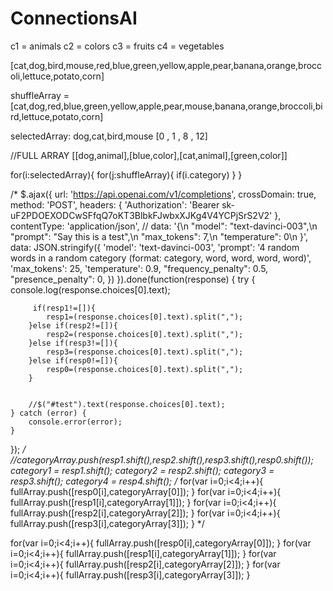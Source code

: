 # ConnectionsAI

c1 = animals
c2 = colors
c3 = fruits
c4 = vegetables

 [cat,dog,bird,mouse,red,blue,green,yellow,apple,pear,banana,orange,broccoli,lettuce,potato,corn]


shuffleArray =
 [cat,dog,red,blue,green,yellow,apple,pear,mouse,banana,orange,broccoli,bird,lettuce,potato,corn]


selectedArray: dog,cat,bird,mouse 
               [0 , 1 , 8 , 12]

//FULL ARRAY [[dog,animal],[blue,color],[cat,animal],[green,color]]

for(i:selectedArray){
    for(j:shuffleArray){
        if(i.category)
    }
}     


/*
$.ajax({
    url: 'https://api.openai.com/v1/completions',
    crossDomain: true,
    method: 'POST',
    headers: {
      'Authorization': 'Bearer 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'
    },
    contentType: 'application/json',
    // data: '{\n    "model": "text-davinci-003",\n    "prompt": "Say this is a test",\n    "max_tokens": 7,\n    "temperature": 0\n  }',
    data: JSON.stringify({
      'model': 'text-davinci-003',
      'prompt': '4 random words in a random category (format: category, word, word, word, word)',
      'max_tokens': 25,
      'temperature': 0.9,
      "frequency_penalty": 0.5,
      "presence_penalty": 0,
    })
  }).done(function(response) {
    try {
        console.log(response.choices[0].text);

         if(resp1!=[]){
            resp1=(response.choices[0].text).split(",");
        }else if(resp2!=[]){
            resp2=(response.choices[0].text).split(",");
        }else if(resp3!=[]){
            resp3=(response.choices[0].text).split(",");
        }else if(resp0!=[]){
            resp0=(response.choices[0].text).split(",");
        } 


        //$("#test").text(response.choices[0].text);
    } catch (error) {
        console.error(error);
    }
  });
*/
  //categoryArray.push(resp1.shift(),resp2.shift(),resp3.shift(),resp0.shift());
   category1 = resp1.shift(); 
  category2 = resp2.shift();
  category3 = resp3.shift();
  category4 = resp4.shift(); 
  /*
  for(var i=0;i<4;i++){
    fullArray.push([resp0[i],categoryArray[0]]);
  }
  for(var i=0;i<4;i++){
    fullArray.push([resp1[i],categoryArray[1]]);
  }
  for(var i=0;i<4;i++){
    fullArray.push([resp2[i],categoryArray[2]]);
  }
  for(var i=0;i<4;i++){
    fullArray.push([resp3[i],categoryArray[3]]);
  }
  */

   for(var i=0;i<4;i++){
    fullArray.push([resp0[i],categoryArray[0]]);
  }
  for(var i=0;i<4;i++){
    fullArray.push([resp1[i],categoryArray[1]]);
  }
  for(var i=0;i<4;i++){
    fullArray.push([resp2[i],categoryArray[2]]);
  }
  for(var i=0;i<4;i++){
    fullArray.push([resp3[i],categoryArray[3]]);
  }